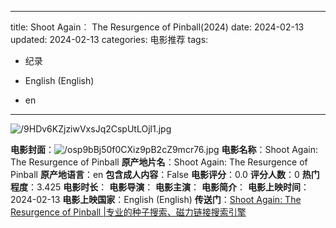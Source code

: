 
---
title: Shoot Again︰ The Resurgence of Pinball(2024)
date: 2024-02-13
updated: 2024-02-13
categories: 电影推荐
tags:

- 纪录

- English (English)
- en
---

<img src="https://image.tmdb.org/t/p/original/9HDv6KZjziwVxsJq2CspUtLOjl1.jpg" alt="/9HDv6KZjziwVxsJq2CspUtLOjl1.jpg" title="/9HDv6KZjziwVxsJq2CspUtLOjl1.jpg">

**电影封面**：<img src="https://image.tmdb.org/t/p/w200/osp9bBj50f0CXiz9pB2cZ9mcr76.jpg" alt="/osp9bBj50f0CXiz9pB2cZ9mcr76.jpg" title="/osp9bBj50f0CXiz9pB2cZ9mcr76.jpg">
**电影名称**：Shoot Again: The Resurgence of Pinball
**原产地片名**：Shoot Again: The Resurgence of Pinball
**原产地语言**：en
**包含成人内容**：False
**电影评分**：0.0
**评分人数**：0
**热门程度**：3.425
**电影时长**：
**电影导演**：
**电影主演**：
**电影简介**：
**电影上映时间**：2024-02-13
**电影上映国家**：English (English)
**传送门**：[Shoot Again: The Resurgence of Pinball |专业的种子搜索、磁力链接搜索引擎](https://movie.amd794.com:2083/?search=Shoot%20Again%3A%20The%20Resurgence%20of%20Pinball&ordering=&mode=match_phrase&page_size=10&page=1)

